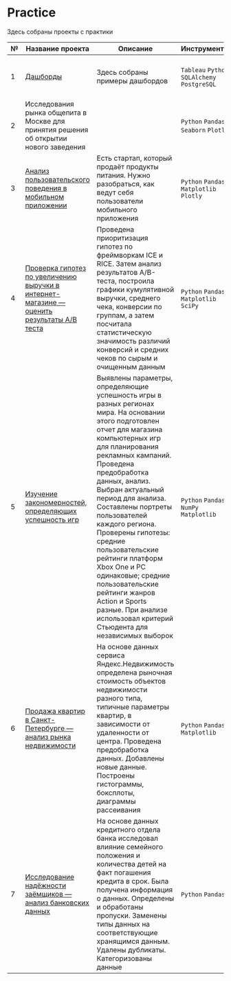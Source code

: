 # Practice

Здесь собраны проекты с практики

|№|Название проекта|Описание|Инструменты|Навыки|
|---|---|---|---|---|
|1|[Дашборды](https://github.com/koroleva-e/practice/tree/main/tableau)|Здесь собраны примеры дашбордов|`Tableau` `Python` `SQLAlchemy` `PostgreSQL`|`продуктовые метрики` `визуализация` `построение дашбордов` `выгрузка данных`|
|2|Исследования рынка общепита в Москве для принятия решения об открытии нового заведения| |`Python` `Pandas` `Seaborn` `Plotly` |`визуализация данных` `создание презентаций`|
|3|[Анализ пользовательского поведения в мобильном приложении](https://github.com/koroleva-e/practice/tree/main/AAB-test)|Есть стартап, который продаёт продукты питания. Нужно разобраться, как ведут себя пользователи мобильного приложения|`Python` `Pandas` `Matplotlib` `Plotly`|`A/B-тестирование` `событийная аналитика` `продуктовые метрики` `проверка статистических гипотез` `визуализация данных`|
|4|[Проверка гипотез по увеличению выручки в интернет-магазине — оценить результаты A/B теста](https://github.com/koroleva-e/practice/tree/main/AB-test)|Проведена приоритизация гипотез по фреймворкам ICE и RICE. Затем анализ результатов A/B-теста, построила графики кумулятивной выручки, среднего чека, конверсии по группам, а затем посчитала статистическую значимость различий конверсий и средних чеков по сырым и очищенным данным|`Python` `Pandas` `Matplotlib` `SciPy` |`A/B-тестирование` `проверка статистических гипотез` `RICE` `ICE`|
|5|[Изучение закономерностей, определяющих успешность игр](https://github.com/koroleva-e/practice/tree/main/games)|Выявлены параметры, определяющие успешность игры в разных регионах мира. На основании этого подготовлен отчет для магазина компьютерных игр для планирования рекламных кампаний. Проведена предобработка данных, анализ. Выбран актуальный период для анализа. Составлены портреты пользователей каждого региона. Проверены гипотезы: средние пользовательские рейтинги платформ Xbox One и PC одинаковые; средние пользовательские рейтинги жанров Action и Sports разные. При анализе использовал критерий Стьюдента для независимых выборок|`Python` `Pandas` `NumPy` `Matplotlib`|`предобработка данных` `исследовательский анализ данных` `описательная статистика` `проверка статистических гипотез`|
|6|[Продажа квартир в Санкт-Петербурге — анализ рынка недвижимости](https://github.com/koroleva-e/practice/tree/main/flats)|На основе данных сервиса Яндекс.Недвижимость определена рыночная стоимость объектов недвижимости разного типа, типичные параметры квартир, в зависимости от удаленности от центра. Проведена предобработка данных. Добавлены новые данные. Построены гистограммы, боксплоты, диаграммы рассеивания|`Python` `Pandas` `Matplotlib` |`исследовательский анализ данных` `визуализация данных` `предобработка данных`|
|7|[Исследование надёжности заёмщиков — анализ банковских данных](https://github.com/koroleva-e/practice/tree/main/flats)|На основе данных кредитного отдела банка исследовал влияние семейного положения и количества детей на факт погашения кредита в срок. Была получена информация о данных. Определены и обработаны пропуски. Заменены типы данных на соответствующие хранящимся данным. Удалены дубликаты. Категоризованы данные|`Python` `Pandas`|`предобработка данных`|
